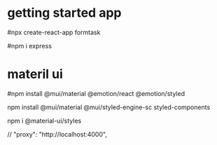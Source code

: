 # getting started app
#npx create-react-app formtask

#npm i express

# materil ui

#npm install @mui/material @emotion/react @emotion/styled

npm install @mui/material @mui/styled-engine-sc styled-components

npm i @material-ui/styles


  // "proxy": "http://localhost:4000",
